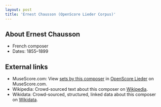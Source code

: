 ```yaml
---
layout: post
title: 'Ernest Chausson (OpenScore Lieder Corpus)'
---
```


## About Ernest Chausson

- French composer
- Dates: 1855–1899

## External links

- MuseScore.com: View [sets by this composer] in [OpenScore Lieder] on MuseScore.com.
- Wikipedia: Crowd-sourced text about this composer on [Wikipedia].
- Wikidata: Crowd-sourced, structured, linked data about this composer on [Wikidata].

[Wikipedia]: https://en.wikipedia.org/wiki/Ernest_Chausson
[Wikidata]: https://www.wikidata.org/wiki/Q312368
[sets by this composer]: https://musescore.com/openscore-lieder-corpus/sets?order=title&text=Chausson,+Ernest
[OpenScore Lieder]: https://musescore.com/openscore-lieder-corpus

